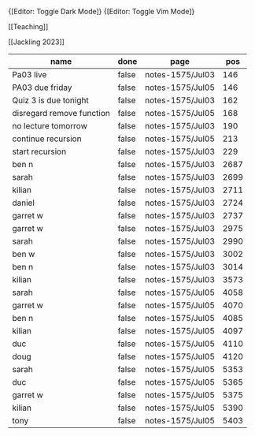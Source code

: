 
{[Editor: Toggle Dark Mode]} {[Editor: Toggle Vim Mode]}

[[Teaching]]

[[Jackling 2023]]

<!-- #query task where page =~ /notes-1575/ and done = false -->
|name                     |done |page            |pos |
|-------------------------|-----|----------------|----|
|Pa03 live                |false|notes-1575/Jul03|146 |
|PA03 due friday          |false|notes-1575/Jul05|146 |
|Quiz 3 is due tonight    |false|notes-1575/Jul03|162 |
|disregard remove function|false|notes-1575/Jul05|168 |
|no lecture tomorrow      |false|notes-1575/Jul03|190 |
|continue recursion       |false|notes-1575/Jul05|213 |
|start recursion          |false|notes-1575/Jul03|229 |
|ben n                    |false|notes-1575/Jul03|2687|
|sarah                    |false|notes-1575/Jul03|2699|
|kilian                   |false|notes-1575/Jul03|2711|
|daniel                   |false|notes-1575/Jul03|2724|
|garret w                 |false|notes-1575/Jul03|2737|
|garret w                 |false|notes-1575/Jul03|2975|
|sarah                    |false|notes-1575/Jul03|2990|
|ben w                    |false|notes-1575/Jul03|3002|
|ben n                    |false|notes-1575/Jul03|3014|
|kilian                   |false|notes-1575/Jul03|3573|
|sarah                    |false|notes-1575/Jul05|4058|
|garret w                 |false|notes-1575/Jul05|4070|
|ben n                    |false|notes-1575/Jul05|4085|
|kilian                   |false|notes-1575/Jul05|4097|
|duc                      |false|notes-1575/Jul05|4110|
|doug                     |false|notes-1575/Jul05|4120|
|sarah                    |false|notes-1575/Jul05|5353|
|duc                      |false|notes-1575/Jul05|5365|
|garret w                 |false|notes-1575/Jul05|5375|
|kilian                   |false|notes-1575/Jul05|5390|
|tony                     |false|notes-1575/Jul05|5403|
<!-- /query -->


